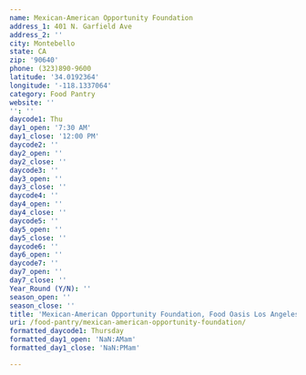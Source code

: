 ```yaml
---
name: Mexican-American Opportunity Foundation
address_1: 401 N. Garfield Ave
address_2: ''
city: Montebello
state: CA
zip: '90640'
phone: (323)890-9600
latitude: '34.0192364'
longitude: '-118.1337064'
category: Food Pantry
website: ''
'': ''
daycode1: Thu
day1_open: '7:30 AM'
day1_close: '12:00 PM'
daycode2: ''
day2_open: ''
day2_close: ''
daycode3: ''
day3_open: ''
day3_close: ''
daycode4: ''
day4_open: ''
day4_close: ''
daycode5: ''
day5_open: ''
day5_close: ''
daycode6: ''
day6_open: ''
daycode7: ''
day7_open: ''
day7_close: ''
Year_Round (Y/N): ''
season_open: ''
season_close: ''
title: 'Mexican-American Opportunity Foundation, Food Oasis Los Angeles'
uri: /food-pantry/mexican-american-opportunity-foundation/
formatted_daycode1: Thursday
formatted_day1_open: 'NaN:AMam'
formatted_day1_close: 'NaN:PMam'

---
```


